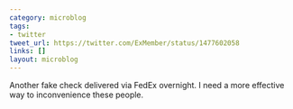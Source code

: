 ```yaml
---
category: microblog
tags:
- twitter
tweet_url: https://twitter.com/ExMember/status/1477602058
links: []
layout: microblog
---
```

Another fake check delivered via FedEx overnight. I need a more effective way to inconvenience these people.
